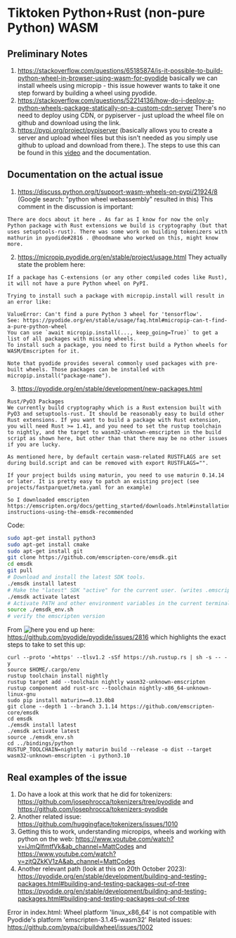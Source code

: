 # Tiktoken Python+Rust (non-pure Python) WASM

## Preliminary Notes
1. https://stackoverflow.com/questions/65185874/is-it-possible-to-build-python-wheel-in-browser-using-wasm-for-pyodide basically we can install wheels using micropip - this issue however wants to take it one step forward by building a wheel using pyodide.
2. https://stackoverflow.com/questions/52214136/how-do-i-deploy-a-python-wheels-package-statically-on-a-custom-cdn-server
There's no need to deploy using CDN, or pypiserver - just upload the wheel file on github and download using the link.
3. https://pypi.org/project/pypiserver (basically allows you to create a server and upload wheel files but this isn't needed as you simply use github to upload and download from there.). The steps to use this can be found in this [video](https://www.youtube.com/watch?v=UCY12pGM4oM&ab_channel=AustinTechLive) and the documentation.

## Documentation on the actual issue
1. https://discuss.python.org/t/support-wasm-wheels-on-pypi/21924/8 (Google search: "python wheel webassembly" resulted in this)
This comment in the discussion is important:
```
There are docs about it here . As far as I know for now the only Python package with Rust extensions we build is cryptography (but that uses setuptools-rust). There was some work on building tokenizers with mathurin in pyodide#2816 . @hoodmane who worked on this, might know more.
```
2. https://micropip.pyodide.org/en/stable/project/usage.html
They actually state the problem here:
```
If a package has C-extensions (or any other compiled codes like Rust), it will not have a pure Python wheel on PyPI.

Trying to install such a package with micropip.install will result in an error like:

ValueError: Can't find a pure Python 3 wheel for 'tensorflow'.
See: https://pyodide.org/en/stable/usage/faq.html#micropip-can-t-find-a-pure-python-wheel
You can use `await micropip.install(..., keep_going=True)` to get a list of all packages with missing wheels.
To install such a package, you need to first build a Python wheels for WASM/Emscripten for it.

Note that pyodide provides several commonly used packages with pre-built wheels. Those packages can be installed with micropip.install("package-name").
```
3. https://pyodide.org/en/stable/development/new-packages.html
```
Rust/PyO3 Packages
We currently build cryptography which is a Rust extension built with PyO3 and setuptools-rust. It should be reasonably easy to build other Rust extensions. If you want to build a package with Rust extension, you will need Rust >= 1.41, and you need to set the rustup toolchain to nightly, and the target to wasm32-unknown-emscripten in the build script as shown here, but other than that there may be no other issues if you are lucky.

As mentioned here, by default certain wasm-related RUSTFLAGS are set during build.script and can be removed with export RUSTFLAGS="".

If your project builds using maturin, you need to use maturin 0.14.14 or later. It is pretty easy to patch an existing project (see projects/fastparquet/meta.yaml for an example)

So I downloaded emscripten
https://emscripten.org/docs/getting_started/downloads.html#installation-instructions-using-the-emsdk-recommended
```

Code:

```bash
sudo apt-get install python3
sudo apt-get install cmake
sudo apt-get install git
git clone https://github.com/emscripten-core/emsdk.git
cd emsdk
git pull
# Download and install the latest SDK tools.
./emsdk install latest
# Make the "latest" SDK "active" for the current user. (writes .emscripten file)
./emsdk activate latest
# Activate PATH and other environment variables in the current terminal
source ./emsdk_env.sh
# verify the emscripten version
```

From ![here](https://discuss.python.org/t/support-wasm-wheels-on-pypi/21924/8) you end up here: https://github.com/pyodide/pyodide/issues/2816 which highlights the exact steps to take to set this up:
```
curl --proto '=https' --tlsv1.2 -sSf https://sh.rustup.rs | sh -s -- -y
source $HOME/.cargo/env
rustup toolchain install nightly
rustup target add --toolchain nightly wasm32-unknown-emscripten
rustup component add rust-src --toolchain nightly-x86_64-unknown-linux-gnu
sudo pip install maturin==0.13.0b8
git clone --depth 1 --branch 3.1.14 https://github.com/emscripten-core/emsdk
cd emsdk
./emsdk install latest
./emsdk activate latest
source ./emsdk_env.sh
cd ../bindings/python
RUSTUP_TOOLCHAIN=nightly maturin build --release -o dist --target wasm32-unknown-emscripten -i python3.10
```

## Real examples of the issue
1. Do have a look at this work that he did for tokenizers: https://github.com/josephrocca/tokenizers/tree/pyodide and https://github.com/josephrocca/tokenizers-pyodide
2. Another related issue: https://github.com/huggingface/tokenizers/issues/1010
3. Getting this to work, understanding micropips, wheels and working with python on the web: https://www.youtube.com/watch?v=iJmQIfmtfVk&ab_channel=MattCodes and https://www.youtube.com/watch?v=zjtQZkKV1zA&ab_channel=MattCodes
4. Another relevant path (look at this on 20th October 2023):
https://pyodide.org/en/stable/development/building-and-testing-packages.html#building-and-testing-packages-out-of-tree
https://pyodide.org/en/stable/development/building-and-testing-packages.html#building-and-testing-packages-out-of-tree

Error in index.html: Wheel platform 'linux_x86_64' is not compatible with Pyodide's platform 'emscripten-3.1.45-wasm32'
Related issues: https://github.com/pypa/cibuildwheel/issues/1002

